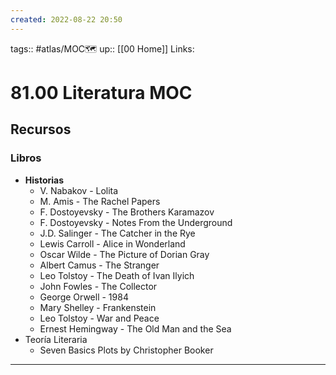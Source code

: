 ```yaml
---
created: 2022-08-22 20:50
---
```

tags:: #atlas/MOC🗺 
up:: [[00 Home]]
Links: 
# 81.00 Literatura MOC

## Recursos
### Libros
- **Historias**
	- V. Nabakov - Lolita
	- M. Amis - The Rachel Papers
	- F. Dostoyevsky - The Brothers Karamazov
	- F. Dostoyevsky - Notes From the Underground
	- J.D. Salinger - The Catcher in the Rye
	- Lewis Carroll - Alice in Wonderland
	- Oscar Wilde - The Picture of Dorian Gray
	- Albert Camus - The Stranger
	- Leo Tolstoy - The Death of Ivan Ilyich
	- John Fowles - The Collector
	- George Orwell - 1984
	- Mary Shelley - Frankenstein
	- Leo Tolstoy - War and Peace
	- Ernest Hemingway - The Old Man and the Sea
- Teoría Literaria
	- Seven Basics Plots by Christopher Booker
___
